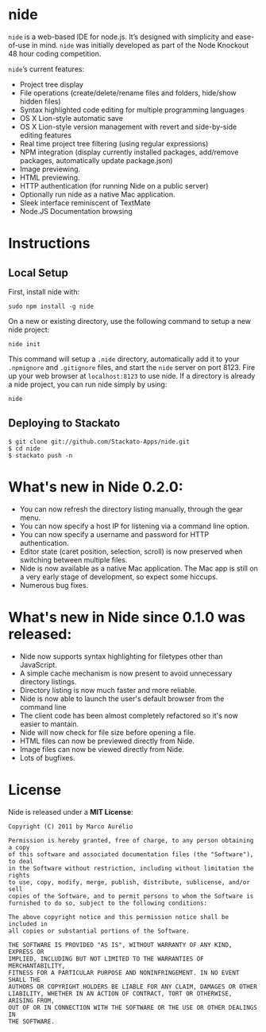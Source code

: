 nide
====

`nide` is a web-based IDE for node.js. It’s designed with simplicity and ease-of-use in mind.
`nide` was initially developed as part of the Node Knockout 48 hour coding competition.

`nide`’s current features:

- Project tree display
- File operations (create/delete/rename files and folders, hide/show hidden files)
- Syntax highlighted code editing for multiple programming languages
- OS X Lion-style automatic save
- OS X Lion-style version management with revert and side-by-side editing features
- Real time project tree filtering (using regular expressions)
- NPM integration (display currently installed packages, add/remove packages, automatically update package.json)
- Image previewing.
- HTML previewing.
- HTTP authentication (for running Nide on a public server)
- Optionally run nide as a native Mac application.
- Sleek interface reminiscent of TextMate
- Node.JS Documentation browsing

Instructions
============

Local Setup
-----------

First, install nide with:

    sudo npm install -g nide

On a new or existing directory, use the following command to setup a new nide project:

    nide init

This command will setup a `.nide` directory, automatically add it to your `.npmignore`
and `.gitignore` files, and start the `nide` server on port 8123. Fire up your web browser
at `localhost:8123` to use nide. If a directory is already a nide project, you can run
nide simply by using:

    nide

Deploying to Stackato
---------------------

    $ git clone git://github.com/Stackato-Apps/nide.git
    $ cd nide
    $ stackato push -n

What's new in Nide 0.2.0:
=========================

- You can now refresh the directory listing manually, through the gear menu.
- You can now specify a host IP for listening via a command line option.
- You can now specify a username and password for HTTP authentication.
- Editor state (caret position, selection, scroll) is now preserved when switching between multiple files.
- Nide is now available as a native Mac application. The Mac app is still on a very early stage of development,
so expect some hiccups.
- Numerous bug fixes.

What's new in Nide since 0.1.0 was released:
============================================

- Nide now supports syntax highlighting for filetypes other than JavaScript.
- A simple cache mechanism is now present to avoid unnecessary directory listings.
- Directory listing is now much faster and more reliable.
- Nide is now able to launch the user's default browser from the command line
- The client code has been almost completely refactored so it's now easier to mantain.
- Nide will now check for file size before opening a file.
- HTML files can now be previewed directly from Nide.
- Image files can now be viewed directly from Nide.
- Lots of bugfixes.

License
=======

Nide is released under a **MIT License**:

    Copyright (C) 2011 by Marco Aurélio
    
    Permission is hereby granted, free of charge, to any person obtaining a copy
    of this software and associated documentation files (the "Software"), to deal
    in the Software without restriction, including without limitation the rights
    to use, copy, modify, merge, publish, distribute, sublicense, and/or sell
    copies of the Software, and to permit persons to whom the Software is
    furnished to do so, subject to the following conditions:

    The above copyright notice and this permission notice shall be included in
    all copies or substantial portions of the Software.
    
    THE SOFTWARE IS PROVIDED "AS IS", WITHOUT WARRANTY OF ANY KIND, EXPRESS OR
    IMPLIED, INCLUDING BUT NOT LIMITED TO THE WARRANTIES OF MERCHANTABILITY,
    FITNESS FOR A PARTICULAR PURPOSE AND NONINFRINGEMENT. IN NO EVENT SHALL THE
    AUTHORS OR COPYRIGHT HOLDERS BE LIABLE FOR ANY CLAIM, DAMAGES OR OTHER
    LIABILITY, WHETHER IN AN ACTION OF CONTRACT, TORT OR OTHERWISE, ARISING FROM,
    OUT OF OR IN CONNECTION WITH THE SOFTWARE OR THE USE OR OTHER DEALINGS IN
    THE SOFTWARE.

